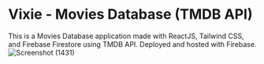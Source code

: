 # Vixie - Movies Database (TMDB API)

This is a Movies Database application made with ReactJS, Tailwind CSS, and Firebase Firestore using TMDB API. Deployed and hosted with Firebase. 
![Screenshot (1431)](https://user-images.githubusercontent.com/83175234/180849432-98f8bb06-6985-46cb-99ea-bb809b206141.png)

